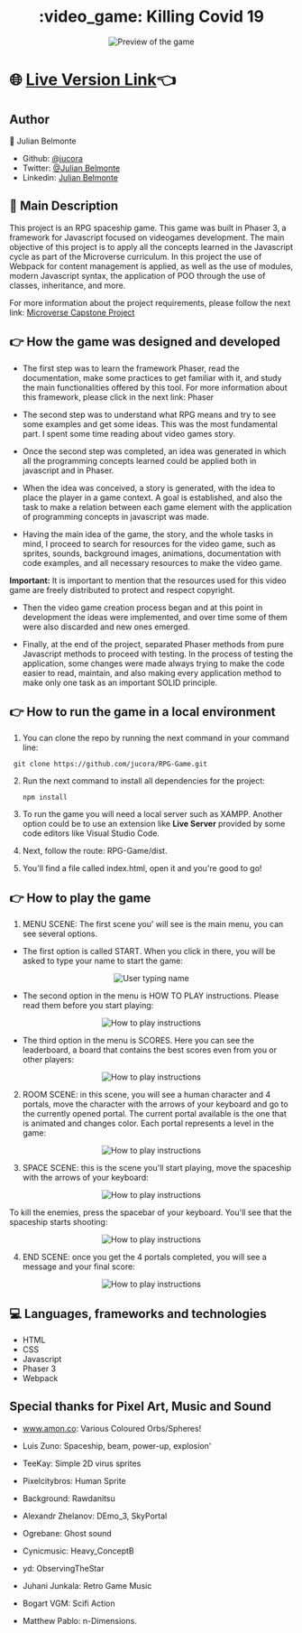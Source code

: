 <h1 align="center">:video_game: Killing Covid 19</h1>

<p align="center">
  <img src ='preview/preview.gif' alt='Preview of the game'>
</p>

# :globe_with_meridians: [Live Version Link](https://raw.githack.com/jucora/RPG-Game/master/dist/index.html):point_left:

## Author

:man: Julian Belmonte

- Github: [@jucora](https://github.com/jucora)
- Twitter: [@Julian Belmonte](twitter.com/JulianBelmonte)
- Linkedin: [Julian Belmonte](linkedin.com/in/julianbel)

## :pencil: Main Description

This project is an RPG spaceship game. This game was built in Phaser 3, a framework for Javascript focused on videogames development. The main objective of this project is to apply all the concepts learned in the Javascript cycle as part of the Microverse curriculum. In this project the use of Webpack for content management is applied, as well as the use of modules, modern Javascript syntax, the application of POO through the use of classes, inheritance, and more.

For more information about the project requirements, please follow the next link: [Microverse Capstone Project](https://www.notion.so/RPG-game-f94a617841e240a293c0b6928beebe89)

## :point_right: How the game was designed and developed

- The first step was to learn the framework Phaser, read the documentation, make some practices to get familiar with it, and study the main functionalities offered by this tool. For more information about this framework, please click in the next link: Phaser

- The second step was to understand what RPG means and try to see some examples and get some ideas. This was the most fundamental part. I spent some time reading about video games story.

- Once the second step was completed, an idea was generated in which all the programming concepts learned could be applied both in javascript and in Phaser.

- When the idea was conceived, a story is generated, with the idea to place the player in a game context. A goal is established, and also the task to make a relation between each game element with the application of programming concepts in javascript was made.

- Having the main idea of the game, the story, and the whole tasks in mind, I proceed to search for resources for the video game, such as sprites, sounds, background images, animations, documentation with code examples, and all necessary resources to make the video game.

<b>Important:</b> It is important to mention that the resources used for this video game are freely distributed to protect and respect copyright.

- Then the video game creation process began and at this point in development the ideas were implemented, and over time some of them were also discarded and new ones emerged.

- Finally, at the end of the project, separated Phaser methods from pure Javascript methods to proceed with testing. In the process of testing the application, some changes were made always trying to make the code easier to read, maintain, and also making every application method to make only one task as an important SOLID principle.

## :point_right: How to run the game in a local environment

1. You can clone the repo by running the next command in your command line:

 <p><code> git clone https://github.com/jucora/RPG-Game.git </code></p>

2. Run the next command to install all dependencies for the project: <p><code>npm install</code></p>

3. To run the game you will need a local server such as XAMPP. Another option could be to use an extension like <b>Live Server</b> provided by some code editors like Visual Studio Code.

4. Next, follow the route: RPG-Game/dist.

5. You'll find a file called index.html, open it and you're good to go!

## :point_right: How to play the game

1. MENU SCENE: The first scene you' will see is the main menu, you can see several options.

- The first option is called START. When you click in there, you will be asked to type your name to start the game:

 <p align="center">
  <img src ='preview/name.gif' alt='User typing name'>
</p>

- The second option in the menu is HOW TO PLAY instructions. Please read them before you start playing:

<p align="center">
  <img src ='preview/how.gif' alt='How to play instructions'>
</p>

- The third option in the menu is SCORES. Here you can see the leaderboard, a board that contains the best scores even from you or other players:

<p align="center">
  <img src ='preview/scores.gif' alt='How to play instructions'>
</p>

2. ROOM SCENE: in this scene, you will see a human character and 4 portals, move the character with the arrows of your keyboard and go to the currently opened portal. The current portal available is the one that is animated and changes color. Each portal represents a level in the game:

<p align="center">
  <img src ='preview/move.gif' alt='How to play instructions'>
</p>

3. SPACE SCENE: this is the scene you'll start playing, move the spaceship with the arrows of your keyboard:

<p align="center">
  <img src ='preview/move2.gif' alt='How to play instructions'>
</p>

To kill the enemies, press the spacebar of your keyboard. You'll see that the spaceship starts shooting:

<p align="center">
  <img src ='preview/shot.gif' alt='How to play instructions'>
</p>

4. END SCENE: once you get the 4 portals completed, you will see a message and your final score:

<p align="center">
  <img src ='preview/end.gif' alt='How to play instructions'>
</p>

## :computer: Languages, frameworks and technologies

- HTML
- CSS
- Javascript
- Phaser 3
- Webpack

## Special thanks for Pixel Art, Music and Sound

- www.amon.co: Various Coloured Orbs/Spheres!

- Luis Zuno: Spaceship, beam, power-up, explosion'

- TeeKay: Simple 2D virus sprites

- Pixelcitybros: Human Sprite

- Background: Rawdanitsu

- Alexandr Zhelanov: DEmo_3, SkyPortal

- Ogrebane: Ghost sound

- Cynicmusic: Heavy_ConceptB

- yd: ObservingTheStar

- Juhani Junkala: Retro Game Music

- Bogart VGM: Scifi Action

- Matthew Pablo: n-Dimensions.
